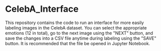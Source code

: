 # CelebA_Interface

This repository contains the code to run an interface for more easily labeling images in the CelebA dataset. You can select the appropriate emotions (12 in total), go to the next image using the "NEXT" button, and save the changes into a CSV file anytime during labeling using the "SAVE" button. It is recommended that the file be opened in Jupyter Notebook.
